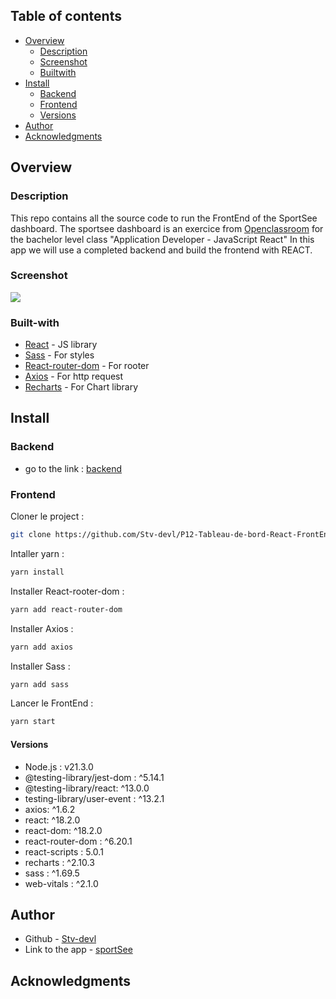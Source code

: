 ## Table of contents

- [Overview](#overview)
  - [Description](#Description)
  - [Screenshot](#screenshot)
  - [Builtwith](#Built-with)
- [Install](#Install)
  - [Backend](Backend)
  - [Frontend](Frontend)
  - [Versions](Versions)
- [Author](#author)
- [Acknowledgments](#acknowledgments)

## Overview

### Description

This repo contains all the source code to run the FrontEnd of the SportSee dashboard.
The sportsee dashboard is an exercice from [Openclassroom](https://openclassrooms.com/) for the bachelor level class "Application Developer - JavaScript React"
In this app we will use a completed backend and build the frontend with REACT.

### Screenshot

![](./screenshot.jpg)

### Built-with

- [React](https://reactjs.org/) - JS library
- [Sass](https://sass-lang.com/) - For styles
- [React-router-dom](https://reactrouter.com/en/main) - For rooter
- [Axios](https://axios-http.com/) - For http request
- [Recharts](https://recharts.org/en-US/) - For Chart library

## Install

### Backend

- go to the link : [backend](https://github.com/Stv-devl/P12-Tableau-de-bord-React-Backend)

### Frontend

Cloner le project :

```bash
git clone https://github.com/Stv-devl/P12-Tableau-de-bord-React-FrontEnd.git
```

Intaller yarn :

```bash
yarn install
```

Installer React-rooter-dom :

```bash
yarn add react-router-dom
```

Installer Axios :

```bash
yarn add axios
```

Installer Sass :

```bash
yarn add sass
```

Lancer le FrontEnd :

```bash
yarn start
```

#### Versions

- Node.js : v21.3.0
- @testing-library/jest-dom : ^5.14.1
- @testing-library/react: ^13.0.0
- testing-library/user-event : ^13.2.1
- axios: ^1.6.2
- react: ^18.2.0
- react-dom: ^18.2.0
- react-router-dom : ^6.20.1
- react-scripts : 5.0.1
- recharts : ^2.10.3
- sass : ^1.69.5
- web-vitals : ^2.1.0

## Author

- Github - [Stv-devl](https://github.com/Stv-devl/)
- Link to the app - [sportSee](https://github.com/Stv-devl/)

## Acknowledgments
